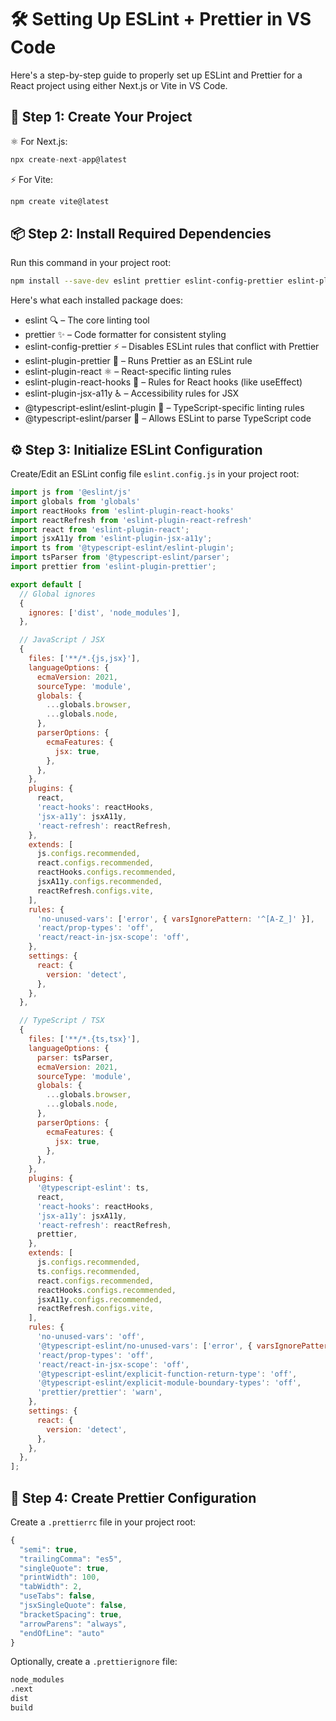 # 🛠️ Setting Up ESLint + Prettier in VS Code

Here's a step-by-step guide to properly set up ESLint and Prettier for a React project using either Next.js or Vite in VS Code.

## 🚀 Step 1: Create Your Project

⚛️ For Next.js:

```javascript
npx create-next-app@latest
```

⚡ For Vite:

```javascript
npm create vite@latest
```

## 📦 Step 2: Install Required Dependencies

Run this command in your project root:


```bash
npm install --save-dev eslint prettier eslint-config-prettier eslint-plugin-prettier eslint-plugin-react eslint-plugin-react-hooks eslint-plugin-jsx-a11y @typescript-eslint/eslint-plugin @typescript-eslint/parser
```
Here's what each installed package does:

- eslint 🔍 – The core linting tool
- prettier ✨ – Code formatter for consistent styling
- eslint-config-prettier ⚡ – Disables ESLint rules that conflict with Prettier
- eslint-plugin-prettier 🤝 – Runs Prettier as an ESLint rule
- eslint-plugin-react ⚛️ – React-specific linting rules
- eslint-plugin-react-hooks 🎣 – Rules for React hooks (like useEffect)
- eslint-plugin-jsx-a11y ♿ – Accessibility rules for JSX
- @typescript-eslint/eslint-plugin 📜 – TypeScript-specific linting rules
- @typescript-eslint/parser 🔮 – Allows ESLint to parse TypeScript code

## ⚙️ Step 3: Initialize ESLint Configuration

Create/Edit an ESLint config file `eslint.config.js` in your project root:


```js
import js from '@eslint/js'
import globals from 'globals'
import reactHooks from 'eslint-plugin-react-hooks'
import reactRefresh from 'eslint-plugin-react-refresh'
import react from 'eslint-plugin-react';
import jsxA11y from 'eslint-plugin-jsx-a11y';
import ts from '@typescript-eslint/eslint-plugin';
import tsParser from '@typescript-eslint/parser';
import prettier from 'eslint-plugin-prettier';

export default [
  // Global ignores
  {
    ignores: ['dist', 'node_modules'],
  },

  // JavaScript / JSX
  {
    files: ['**/*.{js,jsx}'],
    languageOptions: {
      ecmaVersion: 2021,
      sourceType: 'module',
      globals: {
        ...globals.browser,
        ...globals.node,
      },
      parserOptions: {
        ecmaFeatures: {
          jsx: true,
        },
      },
    },
    plugins: {
      react,
      'react-hooks': reactHooks,
      'jsx-a11y': jsxA11y,
      'react-refresh': reactRefresh,
    },
    extends: [
      js.configs.recommended,
      react.configs.recommended,
      reactHooks.configs.recommended,
      jsxA11y.configs.recommended,
      reactRefresh.configs.vite,
    ],
    rules: {
      'no-unused-vars': ['error', { varsIgnorePattern: '^[A-Z_]' }],
      'react/prop-types': 'off',
      'react/react-in-jsx-scope': 'off',
    },
    settings: {
      react: {
        version: 'detect',
      },
    },
  },

  // TypeScript / TSX
  {
    files: ['**/*.{ts,tsx}'],
    languageOptions: {
      parser: tsParser,
      ecmaVersion: 2021,
      sourceType: 'module',
      globals: {
        ...globals.browser,
        ...globals.node,
      },
      parserOptions: {
        ecmaFeatures: {
          jsx: true,
        },
      },
    },
    plugins: {
      '@typescript-eslint': ts,
      react,
      'react-hooks': reactHooks,
      'jsx-a11y': jsxA11y,
      'react-refresh': reactRefresh,
      prettier,
    },
    extends: [
      js.configs.recommended,
      ts.configs.recommended,
      react.configs.recommended,
      reactHooks.configs.recommended,
      jsxA11y.configs.recommended,
      reactRefresh.configs.vite,
    ],
    rules: {
      'no-unused-vars': 'off',
      '@typescript-eslint/no-unused-vars': ['error', { varsIgnorePattern: '^[A-Z_]' }],
      'react/prop-types': 'off',
      'react/react-in-jsx-scope': 'off',
      '@typescript-eslint/explicit-function-return-type': 'off',
      '@typescript-eslint/explicit-module-boundary-types': 'off',
      'prettier/prettier': 'warn',
    },
    settings: {
      react: {
        version: 'detect',
      },
    },
  },
];
```

## 💅 Step 4: Create Prettier Configuration

Create a `.prettierrc` file in your project root:


```js
{
  "semi": true,
  "trailingComma": "es5",
  "singleQuote": true,
  "printWidth": 100,
  "tabWidth": 2,
  "useTabs": false,
  "jsxSingleQuote": false,
  "bracketSpacing": true,
  "arrowParens": "always",
  "endOfLine": "auto"
}
```
Optionally, create a `.prettierignore` file:

```bash
node_modules
.next
dist
build
```


